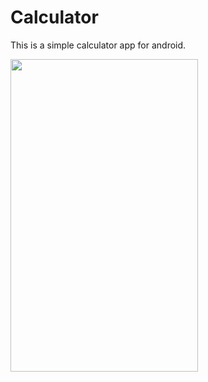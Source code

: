 # Calculator
This is a simple calculator app for android.

<img src="https://user-images.githubusercontent.com/20423471/35084470-2125f5ca-fc4a-11e7-92f9-3b939bf0579c.png" width="300px" height="500px" />
